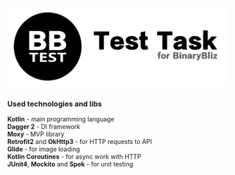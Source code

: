 [![Logo](demo/logo.png)](#)
----------------------------------------------

### Used technologies and libs
**Kotlin** - main programming language\
**Dagger 2** - DI framework\
**Moxy** - MVP library\
**Retrofit2** and **OkHttp3** - for HTTP requests to API\
**Glide** - for image loading\
**Kotlin Coroutines** - for async work with HTTP\
**JUnit4**, **Mockito** and **Spek** - for unit testing

